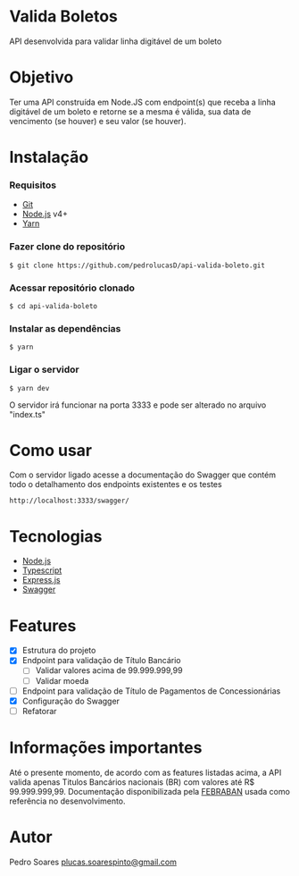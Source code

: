 # Valida Boletos

API desenvolvida para validar linha digitável de um boleto


# Objetivo

Ter uma API construída em Node.JS com endpoint(s) que receba a linha digitável de um boleto e retorne se a mesma é válida, sua data de vencimento (se houver) e seu valor (se houver).

# Instalação
### Requisitos
- [Git](https://git-scm.com/book/en/v2/Getting-Started-Installing-Git)
- [Node.js](https://nodejs.org/) v4+
- [Yarn](https://yarnpkg.com/getting-started)

### Fazer clone do repositório
```
$ git clone https://github.com/pedrolucasD/api-valida-boleto.git
```
### Acessar repositório clonado
```
$ cd api-valida-boleto
```
### Instalar as dependências
```
$ yarn
```

### Ligar o servidor
```
$ yarn dev
```
O servidor irá funcionar na porta 3333 e pode ser alterado no arquivo "index.ts"

# Como usar
Com o servidor ligado acesse a documentação do Swagger que contém todo o detalhamento dos endpoints existentes e os testes
```
http://localhost:3333/swagger/
```

# Tecnologias
- [Node.js](https://nodejs.org/)
- [Typescript](https://www.typescriptlang.org/)
- [Express.js](https://expressjs.com/pt-br/)
- [Swagger](https://swagger.io/)

# Features
- [x] Estrutura do projeto
- [x] Endpoint para validação de Título Bancário
  - [ ] Validar valores acima de 99.999.999,99
  - [ ] Validar moeda
- [ ] Endpoint para validação de Título de Pagamentos de Concessionárias
- [x] Configuração do Swagger
- [ ] Refatorar

# Informações importantes
Até o presente momento, de acordo com as features listadas acima, a API valida apenas Titulos Bancários nacionais (BR) com valores até R$ 99.999.999,99.
Documentação disponibilizada pela [FEBRABAN](http://www.febraban.org.br) usada como referência no desenvolvimento.

# Autor
Pedro Soares
plucas.soarespinto@gmail.com
